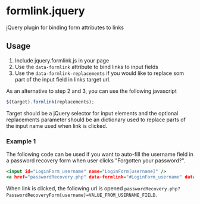 formlink.jquery
===============

jQuery plugin for binding form attributes to links

## Usage

1. Include jquery.formlink.js in your page
2. Use the `data-formlink` attribute to bind links to input fields
3. Use the `data-formlink-replacements` if you would like to replace som 
part of the input field in links target url.

As an alternative to step 2 and 3, you can use the following javascript
	
```JavaScript
$(target).formlink(replacements);
```

Target should be a jQuery selector for input elements and the optional
replacements parameter should be an dictionary used to replace parts
of the input name used when link is clicked.

### Example 1

The following code can be used if you want to auto-fill the username
field in a password recovery form when user clicks "Forgotten your password?".

```RHTML
<input id="LoginForm_username" name="LoginForm[username]" />
<a href="passwordRecovery.php" data-formlink="#LoginForm_username" data-replacements="{'LoginForm': 'PasswordRecoveryForm'}">Forgotten your password?</a>
```

When link is clicked, the following url is opened `passwordRecovery.php?PasswordRecoveryForm[username]=VALUE_FROM_USERNAME_FIELD`.

